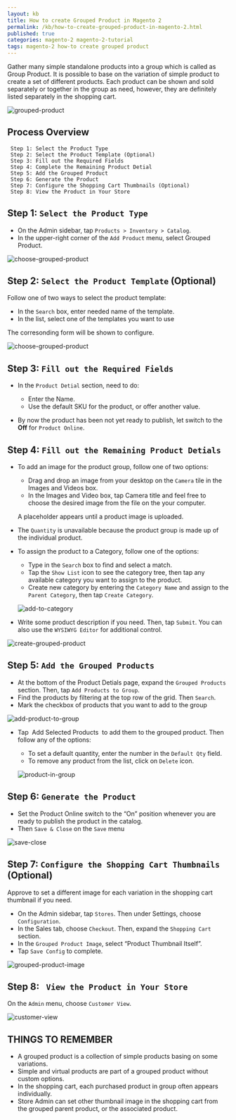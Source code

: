 ```yaml
---
layout: kb
title: How to create Grouped Product in Magento 2
permalink: /kb/how-to-create-grouped-product-in-magento-2.html
published: true
categories: magento-2 magento-2-tutorial
tags: magento-2 how-to create grouped product
---
```


Gather many simple standalone products into a group which is called as Group Product. It is possible to base on the variation of simple product to create a set of different products. Each product can be shown and sold separately or together in the group as need, however, they are definitely listed separately in the shopping cart.

![grouped-product](https://lh6.googleusercontent.com/jBHFJVvni7mxP9NCjRNqTPtxqqbAYpXBUfUiErYGgvMGgX1lcpdpmnSfItRX2x9pCOn2n-252cCk8Ygryw2KHsSBXICrD5XG3Wqc4emSuzK_WFt4Kl12d2GQqRFqUS57zMex2x__)

## Process Overview
     
     Step 1: Select the Product Type
     Step 2: Select the Product Template (Optional)
     Step 3: Fill out the Required Fields
     Step 4: Complete the Remaining Product Detial
     Step 5: Add the Grouped Product
     Step 6: Generate the Product
     Step 7: Configure the Shopping Cart Thumbnails (Optional)
     Step 8: View the Product in Your Store

## Step 1: `Select the Product Type`

* On the Admin sidebar, tap `Products > Inventory > Catalog`.
* In the upper-right corner of the `Add Product` menu, select Grouped Product.

![choose-grouped-product](https://lh3.googleusercontent.com/pSbNR0czWjYrWphrTyVD_RYaXIHzRsvbgjf539dUJxtA-vVzSCzZncATRMXAnVfPwSDxeQ84ucbvRzuwu_J_2gp8QwBRvzb0SfyiQX-ECl64IyhFUbXPmov9Tc6Xgdy0OtRdz5Ib)

## Step 2: `Select the Product Template` (Optional)

 Follow one of two ways to select the product template:
 
 * In the `Search` box, enter needed name of the template.
 * In the list, select one of the templates you want to use
 
 The corresonding form will be shown to configure.

![choose-grouped-product](https://lh3.googleusercontent.com/TTkyBio6G5svrXiBgD-_LDV_KNCOr_8YMKD2E614ol589LbbPnmR6lf90aQcAd6HxPgMkbhsxVcLlcQz21AkzeutaynWpV3evFPa13U7nVnQIOL6XkTxv3CidqEPKkRsTs3GMCoM)

## Step 3: `Fill out the Required Fields`

* In the `Product Detial` section, need to do:
  * Enter the Name.
  * Use the default SKU for the product, or offer another value.
  
* By now the product has been not yet ready to publish, let switch to the **Off** for `Product Online`.

## Step 4: `Fill out the Remaining Product Detials`

* To add an image for the product group, follow one of two options:
  * Drag and drop an image from your desktop on the `Camera` tile in the Images and Videos box.
  * In the Images and Video box, tap Camera title and feel free to choose the desired image from the file on the your computer.
  
  A placeholder appears until a product image is uploaded.
  
* The `Quantity` is unavailable because the product group is made up of the individual product.
* To assign the product to a Category, follow one of the options:
  * Type in the `Search` box to find and select a match.
  * Tap the `Show List` icon to see the category tree, then tap any available category you want to assign to the product.
  * Create new category by entering the `Category Name` and assign to the `Parent Category`, then tap `Create Category`.
  
  ![add-to-category](https://lh5.googleusercontent.com/uoK337Ob2Qsj6f3B3FFjuiQLt771XRhr8u4sCFtFD16A8wrOY_thUtFujkyJ6H-GFlgHU5l37yTd2LiVibCJ2HrxXaKvmsd62aAEq03Lf0zgftIPdKdew5V2I-9q7dl9Dt23UtBc)

* Write some product description if you need.  Then, tap `Submit`. You can also use the `WYSIWYG Editor` for additional control.

![create-grouped-product](https://lh6.googleusercontent.com/QeiGlevMQXXxvC-q_1zVkLKN9cyCtA-amWCQKgGpfTTC7avf27Hv1dSZvUqm8-fn3Ue-AttSeP86jXMmvqxlS3FjDpquTtMC3vRHaSblbnL_-hm6dC9NOSIYWbpUM-O6SdqhAc7g)

## Step 5: `Add the Grouped Products`

* At the bottom of the Product Detials page, expand the `Grouped Products` section. Then, tap `Add Products to Group`.
* Find the products  by filtering at the top row of the grid. Then `Search`.
* Mark the checkbox of products that you want to add to the group

![add-product-to-group](https://lh5.googleusercontent.com/HvHdgf45sZL-_LJK0QAdXBkqF1Y14Rm89y4gzfPNbMw4GtkLKOvaMjd88nIAu5KqgfZZbkin63Yh5f_qZ5dIy5tJNEyqNNfES5V3ktpWnINz3fA-_T2M9UkSmXTXw-vsPtkQfP3t)

* Tap  Add Selected Products  to add them to the grouped product. Then follow any of the options:
  * To set a default quantity, enter the number in the `Default Qty` field.
  * To remove any product from the list, click on `Delete` icon.
  
  ![product-in-group](https://lh6.googleusercontent.com/F4qM7mfFbsuzL_GePAOwMb4-Z9Fgz_RbnyuG4m5EHebUhs_PT9DNSAy8tYLaxHh8y8ZmipcdpX7RWDjaFPIGUAxg3chhQGxkIQ5TKudwFbYkHNGJntfCbkjxJMBTpBVISP0hgXW9)
  
## Step 6: `Generate the Product`

* Set the Product Online switch to the “On” position whenever you are ready to publish the product in the catalog.
* Then `Save & Close` on the `Save` menu 

![save-close](https://lh5.googleusercontent.com/6bvETmIvsXR7VssJDwNHsLZWm7pkoUjJbkW8i_otxCeT8DPMsGk6wM4a1iQjDdRGbBJF-RNziGf4XMiiWEsclLJR8kHMhrf6tljRTQKwNX5ufPt3aU0ehYgFVjz37dQR9xR7l0n9)

## Step 7: `Configure the Shopping Cart Thumbnails` (Optional)

Approve to set a different image for each variation in the shopping cart thumbnail if you need.

* On the Admin sidebar, tap `Stores`. Then under Settings, choose `Configuration`.
* In the Sales tab, choose `Checkout`. Then, expand the `Shopping Cart` section.
* In the `Grouped Product Image`, select “Product Thumbnail Itself”.
* Tap `Save Config` to complete.

![grouped-product-image](https://lh6.googleusercontent.com/d8B4p2cQbCyjL9TOfurIZwKLfe9lbx8JoLS5G1hz7zBlPPJM5quoQv-buJt6vMyBYzsJ-ur02jcLXDoIuFCM-nruhYm59zb6n60-qnDiCL9MCHtCxqbZcBb7FSpdEMv8l_Yh_8WL)

## Step 8: ` View the Product in Your Store`

On the `Admin` menu, choose `Customer View`.

![customer-view](https://lh6.googleusercontent.com/UfYyq-GxxQmdZJFWZy4uBj6YgWQqzBpStt7ReFAAL_VfZxfa6Jc_PIeFPAyPeXeB_ayluCWg4zNqzPow8jfMscDDTr_87ag68olsJW2M-sXmULS0pgJGfIcACGpR7xoxat0r9MYf)

## THINGS TO REMEMBER

* A grouped product is a collection of simple products basing on some variations.
* Simple and virtual products are part of a grouped product without custom options. 
* In the shopping cart, each purchased product in group often appears individually.
* Store Admin can set other thumbnail image in the shopping cart from the grouped parent product, or the associated product.
